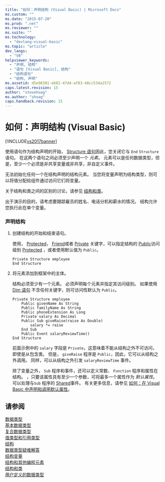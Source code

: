 ```yaml
---
title: "如何：声明结构 (Visual Basic) | Microsoft Docs"
ms.custom: ""
ms.date: "2015-07-20"
ms.prod: ".net"
ms.reviewer: ""
ms.suite: ""
ms.technology: 
  - "devlang-visual-basic"
ms.topic: "article"
dev_langs: 
  - "VB"
helpviewer_keywords: 
  - "声明, 结构"
  - "语句 [Visual Basic], 结构"
  - "结构语句"
  - "结构, 声明"
ms.assetid: d5e98381-eb81-47d4-af83-48cc534a2572
caps.latest.revision: 15
author: "stevehoag"
ms.author: "shoag"
caps.handback.revision: 15
---
```

# 如何：声明结构 (Visual Basic)
[!INCLUDE[vs2017banner](../../../../visual-basic/includes/vs2017banner.md)]

使用语句作为结构声明的开始， [Structure 语句](../../../../visual-basic/language-reference/statements/structure-statement.md)因此，您关闭它与 `End` `Structure` 语句。  在这两个语句之间必须至少声明一个 *元素*。  元素可以是任何数据类型，但是，至少一个必须是非共享变量或非共享，非自定义事件。  
  
 无法初始化任何一个在结构声明的结构元素。  当您将变量声明为结构类型，则可以将值分配给组件通过访问它们将变量。  
  
 关于结构和类之间的区别的讨论，请参见 [结构和类](../../../../visual-basic/programming-guide/language-features/data-types/structures-and-classes.md)。  
  
 出于演示的目的，请考虑要跟踪雇员的姓名、电话分机和薪水的情况。  结构允许您执行此在单个变量。  
  
### 声明结构  
  
1.  创建结构的开始和结束语句。  
  
     使用， [Protected](../../../../visual-basic/language-reference/modifiers/protected.md)， [Friend](../../../../visual-basic/language-reference/modifiers/friend.md)或者 [Private](../../../../visual-basic/language-reference/modifiers/private.md) 关键字，可以指定结构的 [Public](../../../../visual-basic/language-reference/modifiers/public.md)访问级别 [Protected](../../../../visual-basic/language-reference/modifiers/protected.md) ，或者使用默认值为 `Public`。  
  
    ```  
    Private Structure employee  
    End Structure  
    ```  
  
2.  将元素添加到框架中的主体。  
  
     结构必须至少有一个元素。  必须声明每个元素并指定其访问级别。  如果使用 [Dim 语句](../../../../visual-basic/language-reference/statements/dim-statement.md) 不含任何关键字，则可访问性默认为 `Public`。  
  
    ```  
    Private Structure employee  
        Public givenName As String  
        Public familyName As String  
        Public phoneExtension As Long  
        Private salary As Decimal  
        Public Sub giveRaise(raise As Double)  
            salary *= raise  
        End Sub  
        Public Event salaryReviewTime()  
    End Structure  
    ```  
  
     前面示例中的 `salary` 字段是 `Private`，这意味着不能从结构之外不可访问，即使是从包含类。  但是， `giveRaise` 程序是 `Public`，因此，它可以从结构之外调用。  同样，可以从结构之外引发 `salaryReviewTime` 事件。  
  
     除了变量之外， `Sub` 程序和事件，还可以定义常数、 `Function` 程序和属性在结构。  ，只要该属性具有至少一个参数，可将最多一个属性作为 *默认属性*。  可以处理与`Sub` 程序的 [Shared](../../../../visual-basic/language-reference/modifiers/shared.md)事件。  有关更多信息，请参见 [如何：在 Visual Basic 中声明和调用默认属性](../../../../visual-basic/programming-guide/language-features/procedures/how-to-declare-and-call-a-default-property.md)。  
  
## 请参阅  
 [数据类型](../../../../visual-basic/programming-guide/language-features/data-types/index.md)   
 [基本数据类型](../../../../visual-basic/programming-guide/language-features/data-types/elementary-data-types.md)   
 [复合数据类型](../../../../visual-basic/programming-guide/language-features/data-types/composite-data-types.md)   
 [值类型和引用类型](../../../../visual-basic/programming-guide/language-features/data-types/value-types-and-reference-types.md)   
 [结构](../../../../visual-basic/programming-guide/language-features/data-types/structures.md)   
 [数据类型疑难解答](../../../../visual-basic/programming-guide/language-features/data-types/troubleshooting-data-types.md)   
 [结构变量](../../../../visual-basic/programming-guide/language-features/data-types/structure-variables.md)   
 [结构和其他编程元素](../../../../visual-basic/programming-guide/language-features/data-types/structures-and-other-programming-elements.md)   
 [结构和类](../../../../visual-basic/programming-guide/language-features/data-types/structures-and-classes.md)   
 [用户定义的数据类型](../../../../visual-basic/language-reference/data-types/user-defined-data-type.md)